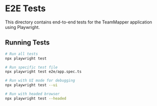 # E2E Tests

This directory contains end-to-end tests for the TeamMapper application using Playwright.

## Running Tests

```bash
# Run all tests
npx playwright test

# Run specific test file
npx playwright test e2e/app.spec.ts

# Run with UI mode for debugging
npx playwright test --ui

# Run with headed browser
npx playwright test --headed
```
